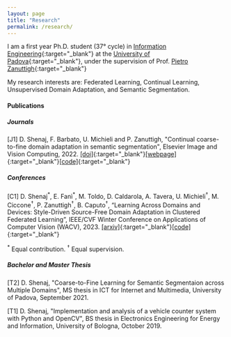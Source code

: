 ```yaml
---
layout: page
title: "Research"
permalink: /research/
---
```


I am a first year Ph.D. student (37° cycle) in [Information Engineering](https://phd.dei.unipd.it){:target="_blank"} at the [University of Padova](https://www.unipd.it){:target="_blank"}, under the supervision of Prof. [Pietro Zanuttigh](https://lttm.dei.unipd.it//nuovo/staff/zanuttigh.htm){:target="_blank"} 

My research interests are: Federated Learning, Continual Learning, Unsupervised Domain Adaptation, and Semantic Segmentation.


#### Publications

##### Journals
[J1]   D. Shenaj, F. Barbato, U. Michieli and P. Zanuttigh, "Continual coarse-to-fine domain adaptation in semantic segmentation", Elsevier Image and Vision Computing, 2022. [[doi]](https://doi.org/10.1016/j.imavis.2022.104426){:target="_blank"}[[webpage]](https://lttm.dei.unipd.it/paper_data/CCDA/){:target="_blank"}[[code]](https://github.com/LTTM/CCDA){:target="_blank"}

#####  Conferences 

[C1] D. Shenaj<sup>\*</sup>, E. Fanì<sup>\*</sup>, M. Toldo, D. Caldarola, A. Tavera, U. Michieli<sup>&#8224;</sup>, M. Ciccone<sup>&#8224;</sup>, P. Zanuttigh<sup>&#8224;</sup>, B. Caputo<sup>&#8224;</sup>, “Learning Across Domains and Devices: Style-Driven Source-Free Domain Adaptation in Clustered Federated Learning”, IEEE/CVF Winter Conference on Applications of Computer Vision (WACV), 2023. [[arxiv]](){:target="_blank"}[[code]](https://github.com/Erosinho13/LADD){:target="_blank"}

<sup>\*</sup> Equal contribution. <sup>&#8224;</sup> Equal supervision.
##### Bachelor and Master Thesis  

[T2] D. Shenaj, "Coarse-to-Fine Learning for Semantic Segmentaion across Multiple Domains", MS thesis in ICT for Internet and Multimedia, University of Padova, September 2021.


[T1] D. Shenaj, "Implementation and analysis of a vehicle counter system with Python and OpenCV", BS thesis in Electronics Engineering for Energy and Information, University of Bologna, October 2019.
